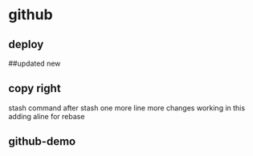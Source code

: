 # github
## deploy
##updated new
## copy right
stash command after
stash one more line
more changes
working in this 
adding aline for rebase
## github-demo
